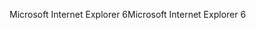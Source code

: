 <span data-ttu-id="6d67c-101">Microsoft Internet Explorer 6</span><span class="sxs-lookup"><span data-stu-id="6d67c-101">Microsoft Internet Explorer 6</span></span>